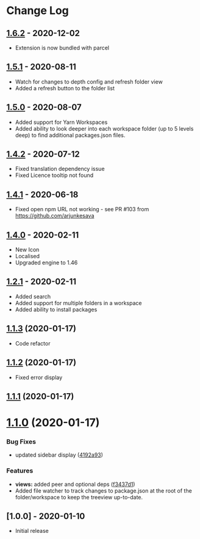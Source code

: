 # Change Log

## [1.6.2](https://github.com/sketchbuch/vsc-packages/compare/v1.5.1...v1.6.2) - 2020-12-02

- Extension is now bundled with parcel

## [1.5.1](https://github.com/sketchbuch/vsc-packages/compare/v1.5.0...v1.5.1) - 2020-08-11

- Watch for changes to depth config and refresh folder view
- Added a refresh button to the folder list

## [1.5.0](https://github.com/sketchbuch/vsc-packages/compare/v1.4.2...v1.5.0) - 2020-08-07

- Added support for Yarn Workspaces
- Added ability to look deeper into each workspace folder (up to 5 levels deep) to find additional packages.json files.

## [1.4.2](https://github.com/sketchbuch/vsc-packages/compare/v1.4.1...v1.4.2) - 2020-07-12

- Fixed translation dependency issue
- Fixed Licence tooltip not found

## [1.4.1](https://github.com/sketchbuch/vsc-packages/compare/v1.4.0...v1.4.1) - 2020-06-18

- Fixed open npm URL not working - see PR #103 from https://github.com/arjunkesava

## [1.4.0](https://github.com/sketchbuch/vsc-packages/compare/v1.2.1...v1.4.0) - 2020-02-11

- New Icon
- Localised
- Upgraded engine to 1.46

## [1.2.1](https://github.com/sketchbuch/vsc-packages/compare/v1.1.3...v1.2.0) - 2020-02-11

- Added search
- Added support for multiple folders in a workspace
- Added ability to install packages

## [1.1.3](https://github.com/sketchbuch/vsc-packages/compare/v1.1.1...v1.1.2) (2020-01-17)

- Code refactor

## [1.1.2](https://github.com/sketchbuch/vsc-packages/compare/v1.1.1...v1.1.2) (2020-01-17)

- Fixed error display

## [1.1.1](https://github.com/sketchbuch/vsc-packages/compare/v1.1.0...v1.1.1) (2020-01-17)

# [1.1.0](https://github.com/sketchbuch/vsc-packages/compare/v1.0.1...v1.1.0) (2020-01-17)

### Bug Fixes

- updated sidebar display ([4192a93](https://github.com/sketchbuch/vsc-packages/commit/4192a93))

### Features

- **views:** added peer and optional deps ([f3437d1](https://github.com/sketchbuch/vsc-packages/commit/f3437d1))
- Added file watcher to track changes to package.json at the root of the folder/workspace to keep the treeview up-to-date.

## [1.0.0] - 2020-01-10

- Initial release
